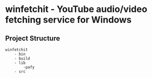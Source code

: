 # winfetchit - YouTube audio/video fetching service for Windows

## Project Structure

    winfetchit
        - bin
        - build
        - lib
            -pafy
        - src


